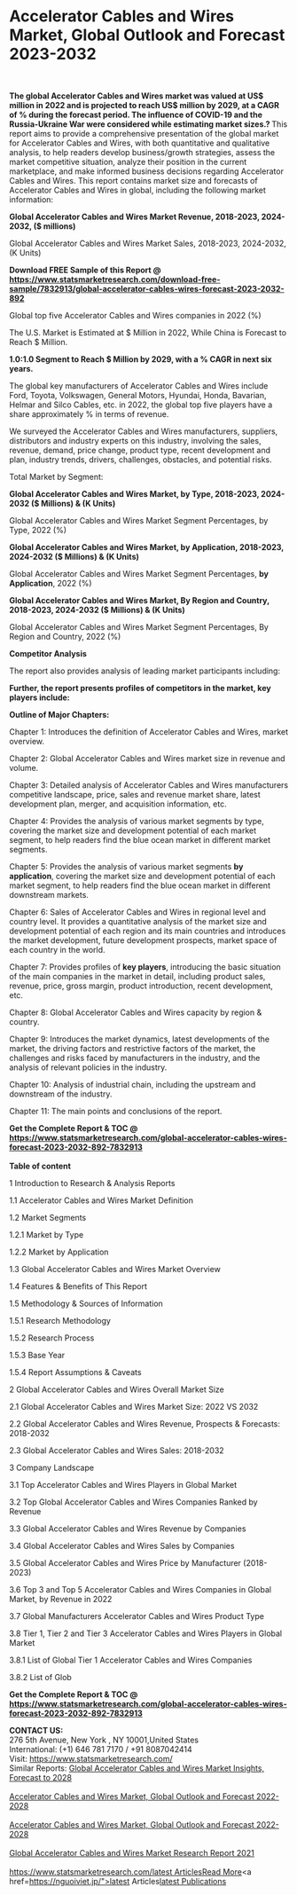 <h1>Accelerator Cables and Wires Market, Global Outlook and Forecast 2023-2032</h1><br/><p><strong>The global Accelerator Cables and Wires market was valued at US$ million in 2022 and is projected to reach US$ million by 2029, at a <strong>CAGR</strong> of % during the forecast period. The influence of COVID-19 and the Russia-Ukraine War were considered while estimating market sizes.? </strong>This report aims to provide a comprehensive presentation of the global market for Accelerator Cables and Wires, with both quantitative and qualitative analysis, to help readers develop business/growth strategies, assess the market competitive situation, analyze their position in the current marketplace, and make informed business decisions regarding Accelerator Cables and Wires. This report contains market size and forecasts of Accelerator Cables and Wires in global, including the following market information:</p><p><strong>Global Accelerator Cables and Wires Market Revenue, 2018-2023, 2024-2032, ($ millions)</strong></p><p>Global Accelerator Cables and Wires Market Sales, 2018-2023, 2024-2032, (K Units)</p><p><strong>Download FREE Sample of this Report @ <a href="https://www.statsmarketresearch.com/download-free-sample/7832913/global-accelerator-cables-wires-forecast-2023-2032-892">https://www.statsmarketresearch.com/download-free-sample/7832913/global-accelerator-cables-wires-forecast-2023-2032-892</a></strong></p><p>Global top five Accelerator Cables and Wires companies in 2022 (%)</p><p>The U.S. Market is Estimated at $ Million in 2022, While China is Forecast to Reach $ Million.</p><p><strong>1.0:1.0 Segment to Reach $ Million by 2029, with a % <strong>CAGR</strong> in next six years.</strong></p><p>The global key manufacturers of Accelerator Cables and Wires include Ford, Toyota, Volkswagen, General Motors, Hyundai, Honda, Bavarian, Helmar and Silco Cables, etc. in 2022, the global top five players have a share approximately % in terms of revenue.</p><p>We surveyed the Accelerator Cables and Wires manufacturers, suppliers, distributors and industry experts on this industry, involving the sales, revenue, demand, price change, product type, recent development and plan, industry trends, drivers, challenges, obstacles, and potential risks.</p><p>Total Market by Segment:</p><p><strong>Global Accelerator Cables and Wires Market, by Type, 2018-2023, 2024-2032 ($ Millions) & (K Units)</strong></p><p>Global Accelerator Cables and Wires Market Segment Percentages, by Type, 2022 (%)</p><p><strong>Global Accelerator Cables and Wires Market, <strong>by Application</strong>, 2018-2023, 2024-2032 ($ Millions) & (K Units)</strong></p><p>Global Accelerator Cables and Wires Market Segment Percentages, <strong>by Application</strong>, 2022 (%)</p><p><strong>Global Accelerator Cables and Wires Market, By Region and Country, 2018-2023, 2024-2032 ($ Millions) & (K Units)</strong></p><p>Global Accelerator Cables and Wires Market Segment Percentages, By Region and Country, 2022 (%)</p><p><strong>Competitor Analysis</strong></p><p>The report also provides analysis of leading market participants including:</p><p><strong>Further, the report presents profiles of competitors in the market, <strong>key players</strong> include:</strong></p><p><strong>Outline of Major Chapters:</strong></p><p>Chapter 1: Introduces the definition of Accelerator Cables and Wires, market overview.</p><p>Chapter 2: Global Accelerator Cables and Wires market size in revenue and volume.</p><p>Chapter 3: Detailed analysis of Accelerator Cables and Wires manufacturers competitive landscape, price, sales and revenue market share, latest development plan, merger, and acquisition information, etc.</p><p>Chapter 4: Provides the analysis of various market segments by type, covering the market size and development potential of each market segment, to help readers find the blue ocean market in different market segments.</p><p>Chapter 5: Provides the analysis of various market segments <strong>by application</strong>, covering the market size and development potential of each market segment, to help readers find the blue ocean market in different downstream markets.</p><p>Chapter 6: Sales of Accelerator Cables and Wires in regional level and country level. It provides a quantitative analysis of the market size and development potential of each region and its main countries and introduces the market development, future development prospects, market space of each country in the world.</p><p>Chapter 7: Provides profiles of <strong>key players</strong>, introducing the basic situation of the main companies in the market in detail, including product sales, revenue, price, gross margin, product introduction, recent development, etc.</p><p>Chapter 8: Global Accelerator Cables and Wires capacity by region & country.</p><p>Chapter 9: Introduces the market dynamics, latest developments of the market, the driving factors and restrictive factors of the market, the challenges and risks faced by manufacturers in the industry, and the analysis of relevant policies in the industry.</p><p>Chapter 10: Analysis of industrial chain, including the upstream and downstream of the industry.</p><p>Chapter 11: The main points and conclusions of the report.</p><div><b>Get the Complete Report & TOC @ <a href="https://www.statsmarketresearch.com/global-accelerator-cables-wires-forecast-2023-2032-892-7832913">https://www.statsmarketresearch.com/global-accelerator-cables-wires-forecast-2023-2032-892-7832913</a></b></div><br><b>Table of content</b><p>1 Introduction to Research & Analysis Reports<br />
 
  1.1 Accelerator Cables and Wires Market Definition<br />
 
  1.2 Market Segments<br />
 
  1.2.1 Market by Type<br />
 
  1.2.2 Market by Application<br />
 
  1.3 Global Accelerator Cables and Wires Market Overview<br />
 
  1.4 Features & Benefits of This Report<br />
 
  1.5 Methodology & Sources of Information<br />
 
  1.5.1 Research Methodology<br />
 
  1.5.2 Research Process<br />
 
  1.5.3 Base Year<br />
 
  1.5.4 Report Assumptions & Caveats<br />
 
 2 Global Accelerator Cables and Wires Overall Market Size<br />
 
  2.1 Global Accelerator Cables and Wires Market Size: 2022 VS 2032<br />
 
  2.2 Global Accelerator Cables and Wires Revenue, Prospects & Forecasts: 2018-2032<br />
 
  2.3 Global Accelerator Cables and Wires Sales: 2018-2032<br />
 
 3 Company Landscape<br />
 
  3.1 Top Accelerator Cables and Wires Players in Global Market<br />
 
  3.2 Top Global Accelerator Cables and Wires Companies Ranked by Revenue<br />
 
  3.3 Global Accelerator Cables and Wires Revenue by Companies<br />
 
  3.4 Global Accelerator Cables and Wires Sales by Companies<br />
 
  3.5 Global Accelerator Cables and Wires Price by Manufacturer (2018-2023)<br />
 
  3.6 Top 3 and Top 5 Accelerator Cables and Wires Companies in Global Market, by Revenue in 2022<br />
 
  3.7 Global Manufacturers Accelerator Cables and Wires Product Type<br />
 
  3.8 Tier 1, Tier 2 and Tier 3 Accelerator Cables and Wires Players in Global Market<br />
 
  3.8.1 List of Global Tier 1 Accelerator Cables and Wires Companies<br />
 
  3.8.2 List of Glob<br><div><b>Get the Complete Report & TOC @ <a href="https://www.statsmarketresearch.com/global-accelerator-cables-wires-forecast-2023-2032-892-7832913">https://www.statsmarketresearch.com/global-accelerator-cables-wires-forecast-2023-2032-892-7832913</a></b></div></p> <b>CONTACT US:</b><br>276 5th Avenue, New York , NY 10001,United States<br>International: (+1) 646 781 7170 / +91 8087042414<br>Visit: <a href="https://www.statsmarketresearch.com/">https://www.statsmarketresearch.com/</a><br>Similar Reports: <a href="https://www.statsmarketresearch.com/global-accelerator-cables-wires-forecast-2023-2032-892-7832913">Global Accelerator Cables and Wires Market Insights, Forecast to 2028</a><br/><br/><a href="https://www.statsmarketresearch.com/global-accelerator-cables-wires-forecast-2023-2032-892-7832913">Accelerator Cables and Wires Market, Global Outlook and Forecast 2022-2028</a><br/><br/><a href="https://www.statsmarketresearch.com/global-accelerator-cables-wires-forecast-2023-2032-892-7832913">Accelerator Cables and Wires Market, Global Outlook and Forecast 2022-2028</a><br/><br/><a href="https://www.statsmarketresearch.com/global-accelerator-cables-wires-forecast-2023-2032-892-7832913">Global Accelerator Cables and Wires Market Research Report 2021</a><br/><br/><a href="https://gyeongbokgung.com">https://www.statsmarketresearch.com/</a><a href="https://hallyeomaritime.com">latest Articles</a><a href="https://jingwansa.com">Read More</a><a href=https://nguoiviet.jp/">latest Articles</a><a href="https://www.intelmarketresearch.com/">latest Publications</a>